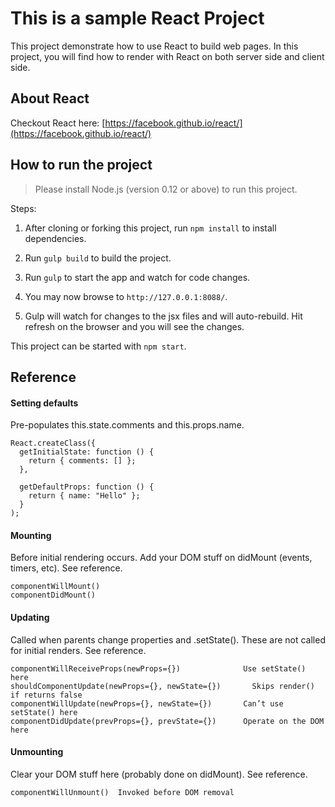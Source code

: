 This is a sample React Project
====================================================================
This project demonstrate how to use React to build web pages.
In this project, you will find how to render with React on both server side and client side.


About React
----------------

Checkout React here: [https://facebook.github.io/react/](https://facebook.github.io/react/)



How to run the project
----------------------

> Please install Node.js (version 0.12 or above) to run this project.

Steps:

1. After cloning or forking this project, run `npm install` to install dependencies.

2. Run `gulp build` to build the project.

3. Run `gulp` to start the app and watch for code changes.

4. You may now browse to `http://127.0.0.1:8088/`.

5. Gulp will watch for changes to the jsx files and will auto-rebuild. Hit refresh on the browser and you will see the changes.


This project can be started with `npm start`.



Reference
----------------------

#### Setting defaults
Pre-populates this.state.comments and this.props.name.
```
React.createClass({
  getInitialState: function () {
    return { comments: [] };
  },

  getDefaultProps: function () {
    return { name: "Hello" };
  }
);
```


#### Mounting
Before initial rendering occurs. Add your DOM stuff on didMount (events, timers, etc). See reference.
```
componentWillMount()
componentDidMount()
```


#### Updating
Called when parents change properties and .setState(). These are not called for initial renders. See reference.
```
componentWillReceiveProps(newProps={}) 	            Use setState() here
shouldComponentUpdate(newProps={}, newState={}) 	  Skips render() if returns false
componentWillUpdate(newProps={}, newState={}) 	    Can’t use setState() here
componentDidUpdate(prevProps={}, prevState={}) 	    Operate on the DOM here
```


#### Unmounting
Clear your DOM stuff here (probably done on didMount). See reference.
```
componentWillUnmount() 	Invoked before DOM removal
```


